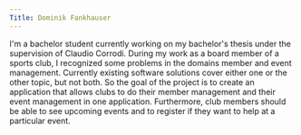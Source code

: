 ```yaml
---
Title: Dominik Fankhauser
---
```


I'm a bachelor student currently working on my bachelor's thesis under the supervision of Claudio Corrodi. During my work as a board member of a sports club, I recognized some problems in the domains member and event management. Currently existing software solutions cover either one or the other topic, but not both. So the goal of the project is to create an application that allows clubs to do their member management and their event management in one application. Furthermore, club members should be able to see upcoming events and to register if they want to help at a particular event.

